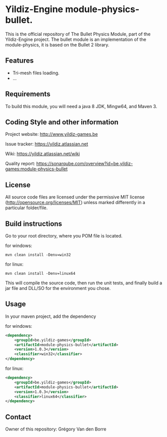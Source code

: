 # Yildiz-Engine module-physics-bullet.

This is the official repository of The Bullet Physics Module, part of the Yildiz-Engine project.
The bullet module is an implementation of the module-physics, it is based on the Bullet 2 library.

## Features

* Tri-mesh files loading.
* ...

## Requirements

To build this module, you will need a java 8 JDK, Mingw64, and Maven 3.

## Coding Style and other information

Project website:
http://www.yildiz-games.be

Issue tracker:
https://yildiz.atlassian.net

Wiki:
https://yildiz.atlassian.net/wiki

Quality report:
https://sonarqube.com/overview?id=be.yildiz-games:module-physics-bullet

## License

All source code files are licensed under the permissive MIT license
(http://opensource.org/licenses/MIT) unless marked differently in a particular folder/file.

## Build instructions

Go to your root directory, where you POM file is located.

for windows:

	mvn clean install -Denv=win32
	
for linux:

	mvn clean install -Denv=linux64

This will compile the source code, then run the unit tests, and finally build a jar file and DLL/SO for the environment you chose.

## Usage

In your maven project, add the dependency

for windows:

```xml
<dependency>
    <groupId>be.yildiz-games</groupId>
    <artifactId>module-physics-bullet</artifactId>
    <version>1.0.3</version>
	<classifier>win32</classifier>
</dependency>
```

for linux:

```xml
<dependency>
    <groupId>be.yildiz-games</groupId>
    <artifactId>module-physics-bullet</artifactId>
    <version>1.0.3</version>
	<classifier>linux64</classifier>
</dependency>
```

## Contact
Owner of this repository: Grégory Van den Borre